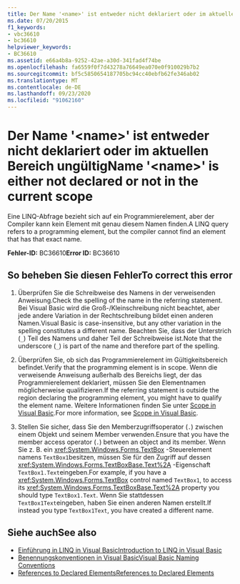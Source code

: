 ```yaml
---
title: Der Name '<name>' ist entweder nicht deklariert oder im aktuellen Bereich ungültig
ms.date: 07/20/2015
f1_keywords:
- vbc36610
- bc36610
helpviewer_keywords:
- BC36610
ms.assetid: e66a4b8a-9252-42ae-a30d-341fad4f74be
ms.openlocfilehash: fa6559f0f7d43278a76649ea070e0f910029b7b2
ms.sourcegitcommit: bf5c5850654187705bc94cc40ebfb62fe346ab02
ms.translationtype: MT
ms.contentlocale: de-DE
ms.lasthandoff: 09/23/2020
ms.locfileid: "91062160"
---
```

# <a name="name-name-is-either-not-declared-or-not-in-the-current-scope"></a><span data-ttu-id="9e7a4-102">Der Name '\<name>' ist entweder nicht deklariert oder im aktuellen Bereich ungültig</span><span class="sxs-lookup"><span data-stu-id="9e7a4-102">Name '\<name>' is either not declared or not in the current scope</span></span>

<span data-ttu-id="9e7a4-103">Eine LINQ-Abfrage bezieht sich auf ein Programmierelement, aber der Compiler kann kein Element mit genau diesem Namen finden.</span><span class="sxs-lookup"><span data-stu-id="9e7a4-103">A LINQ query refers to a programming element, but the compiler cannot find an element that has that exact name.</span></span>  
  
 <span data-ttu-id="9e7a4-104">**Fehler-ID:** BC36610</span><span class="sxs-lookup"><span data-stu-id="9e7a4-104">**Error ID:** BC36610</span></span>  
  
## <a name="to-correct-this-error"></a><span data-ttu-id="9e7a4-105">So beheben Sie diesen Fehler</span><span class="sxs-lookup"><span data-stu-id="9e7a4-105">To correct this error</span></span>  
  
1. <span data-ttu-id="9e7a4-106">Überprüfen Sie die Schreibweise des Namens in der verweisenden Anweisung.</span><span class="sxs-lookup"><span data-stu-id="9e7a4-106">Check the spelling of the name in the referring statement.</span></span> <span data-ttu-id="9e7a4-107">Bei Visual Basic wird die Groß-/Kleinschreibung nicht beachtet, aber jede andere Variation in der Rechtschreibung bildet einen anderen Namen.</span><span class="sxs-lookup"><span data-stu-id="9e7a4-107">Visual Basic is case-insensitive, but any other variation in the spelling constitutes a different name.</span></span> <span data-ttu-id="9e7a4-108">Beachten Sie, dass der Unterstrich (`_`) Teil des Namens und daher Teil der Schreibweise ist.</span><span class="sxs-lookup"><span data-stu-id="9e7a4-108">Note that the underscore (`_`) is part of the name and therefore part of the spelling.</span></span>  
  
2. <span data-ttu-id="9e7a4-109">Überprüfen Sie, ob sich das Programmierelement im Gültigkeitsbereich befindet.</span><span class="sxs-lookup"><span data-stu-id="9e7a4-109">Verify that the programming element is in scope.</span></span> <span data-ttu-id="9e7a4-110">Wenn die verweisende Anweisung außerhalb des Bereichs liegt, der das Programmierelement deklariert, müssen Sie den Elementnamen möglicherweise qualifizieren.</span><span class="sxs-lookup"><span data-stu-id="9e7a4-110">If the referring statement is outside the region declaring the programming element, you might have to qualify the element name.</span></span> <span data-ttu-id="9e7a4-111">Weitere Informationen finden Sie unter [Scope in Visual Basic](../programming-guide/language-features/declared-elements/scope.md).</span><span class="sxs-lookup"><span data-stu-id="9e7a4-111">For more information, see [Scope in Visual Basic](../programming-guide/language-features/declared-elements/scope.md).</span></span>  
  
3. <span data-ttu-id="9e7a4-112">Stellen Sie sicher, dass Sie den Memberzugriffsoperator (`.`) zwischen einem Objekt und seinem Member verwenden.</span><span class="sxs-lookup"><span data-stu-id="9e7a4-112">Ensure that you have the member access operator (`.`) between an object and its member.</span></span> <span data-ttu-id="9e7a4-113">Wenn Sie z. B. ein <xref:System.Windows.Forms.TextBox> -Steuerelement namens `TextBox1`besitzen, müssen Sie für den Zugriff auf dessen <xref:System.Windows.Forms.TextBoxBase.Text%2A> -Eigenschaft `TextBox1.Text`eingeben.</span><span class="sxs-lookup"><span data-stu-id="9e7a4-113">For example, if you have a <xref:System.Windows.Forms.TextBox> control named `TextBox1`, to access its <xref:System.Windows.Forms.TextBoxBase.Text%2A> property you should type `TextBox1.Text`.</span></span> <span data-ttu-id="9e7a4-114">Wenn Sie stattdessen `TextBox1Text`eingeben, haben Sie einen anderen Namen erstellt.</span><span class="sxs-lookup"><span data-stu-id="9e7a4-114">If instead you type `TextBox1Text`, you have created a different name.</span></span>  
  
## <a name="see-also"></a><span data-ttu-id="9e7a4-115">Siehe auch</span><span class="sxs-lookup"><span data-stu-id="9e7a4-115">See also</span></span>

- [<span data-ttu-id="9e7a4-116">Einführung in LINQ in Visual Basic</span><span class="sxs-lookup"><span data-stu-id="9e7a4-116">Introduction to LINQ in Visual Basic</span></span>](../programming-guide/language-features/linq/introduction-to-linq.md)
- [<span data-ttu-id="9e7a4-117">Benennungskonventionen in Visual Basic</span><span class="sxs-lookup"><span data-stu-id="9e7a4-117">Visual Basic Naming Conventions</span></span>](../programming-guide/program-structure/naming-conventions.md)
- [<span data-ttu-id="9e7a4-118">References to Declared Elements</span><span class="sxs-lookup"><span data-stu-id="9e7a4-118">References to Declared Elements</span></span>](../programming-guide/language-features/declared-elements/references-to-declared-elements.md)
